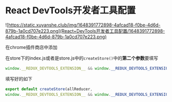 # React DevTools开发者工具配置

![https://static.xuyanshe.club/img/1648391772898-4afcad18-f0be-4d6d-879b-1a0cd707e223.png](React+DevTools开发者工具配置/1648391772898-4afcad18-f0be-4d6d-879b-1a0cd707e223.png)

在chrome插件商店中添加

在store下的index.js或者是store.js中的`createStore()`中的**第二个参数**要填写

```JavaScript
window.__REDUX_DEVTOOLS_EXTENSION__ && window.__REDUX_DEVTOOLS_EXTENSION__()
```

填写好的如下

```JavaScript
export default createStore(allReducer,
window.__REDUX_DEVTOOLS_EXTENSION__ && window.__REDUX_DEVTOOLS_EXTENSION__());
```

